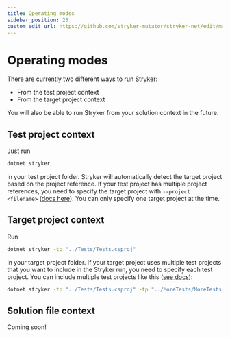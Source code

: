 ```yaml
---
title: Operating modes
sidebar_position: 25
custom_edit_url: https://github.com/stryker-mutator/stryker-net/edit/master/docs/operating-modes.md
---
```

# Operating modes

There are currently two different ways to run Stryker:

- From the test project context
- From the target project context

You will also be able to run Stryker from your solution context in the future.

## Test project context

Just run

```bash
dotnet stryker
```

in your test project folder. Stryker will automatically detect the target project based on the project reference. If your test project has multiple project references, you need to specify the target project with `--project <filename>` ([docs here](https://stryker-mutator.io/docs/stryker-net/configuration/#project-file-name)). You can only specify one target project at the time.

## Target project context

Run

```bash
dotnet stryker -tp "../Tests/Tests.csproj"
```

in your target project folder. If your target project uses multiple test projects that you want to include in the Stryker run, you need to specify each test project. You can include multiple test projects like this ([see docs](https://stryker-mutator.io/docs/stryker-net/configuration/#test-projects-string)):

```bash
dotnet stryker -tp "../Tests/Tests.csproj" -tp "../MoreTests/MoreTests.csproj"
```

## Solution file context

Coming soon!

